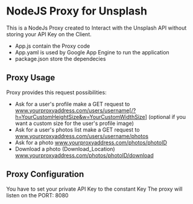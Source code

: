 # NodeJS Proxy for Unsplash

This is a NodeJs Proxy created to Interact with the Unsplash API without storing your API Key on the Client.

* App.js  contain the Proxy code
* App.yaml is used by Google App Engine to run the application
* package.json store the dependecies


## Proxy Usage
 Proxy provides this request possibilities:
 * Ask for a user's profile   make a GET request to www.yourproxyaddress.com/users/username[/?h=YourCustomHeightSize&w=YourCustomWidthSize] (optional if you want a custom size for the user's profile image)
 * Ask for a user's photos list   make a GET request to www.yourproxyaddress.com/users/username/photos
 * Ask for a photo   www.yourproxyaddress.com/photos/photoID
 * Download a photo (Download_Location)   www.yourproxyaddress.com/photos/photoID/download
 
## Proxy Configuration
You have to set your private API Key to the constant Key
The proxy will listen on the PORT: 8080



